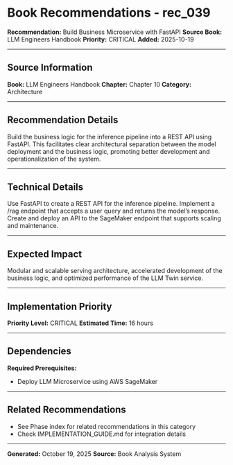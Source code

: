 # Book Recommendations - rec_039

**Recommendation:** Build Business Microservice with FastAPI
**Source Book:** LLM Engineers Handbook
**Priority:** CRITICAL
**Added:** 2025-10-19

---

## Source Information

**Book:** LLM Engineers Handbook
**Chapter:** Chapter 10
**Category:** Architecture

---

## Recommendation Details

Build the business logic for the inference pipeline into a REST API using FastAPI. This facilitates clear architectural separation between the model deployment and the business logic, promoting better development and operationalization of the system.

---

## Technical Details

Use FastAPI to create a REST API for the inference pipeline. Implement a /rag endpoint that accepts a user query and returns the model’s response. Create and deploy an API to the SageMaker endpoint that supports scaling and maintenance.

---

## Expected Impact

Modular and scalable serving architecture, accelerated development of the business logic, and optimized performance of the LLM Twin service.

---

## Implementation Priority

**Priority Level:** CRITICAL
**Estimated Time:** 16 hours

---

## Dependencies

**Required Prerequisites:**

- Deploy LLM Microservice using AWS SageMaker


---

## Related Recommendations

- See Phase index for related recommendations in this category
- Check IMPLEMENTATION_GUIDE.md for integration details

---

**Generated:** October 19, 2025
**Source:** Book Analysis System
